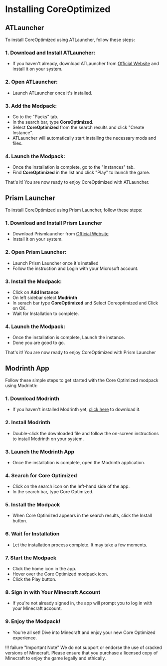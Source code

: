 # Installing CoreOptimized

## ATLauncher

To install CoreOptimized using ATLauncher, follow these steps:

### 1. Download and Install ATLauncher:
   - If you haven't already, download ATLauncher from [Official Website](https://atlauncher.com/downloads) and install it on your system.

### 2. Open ATLauncher: 
   - Launch ATLauncher once it's installed.

### 3. Add the Modpack:

   - Go to the "Packs" tab.
   - In the search bar, type **CoreOptimized**.
   - Select **CoreOptimized** from the search results and click "Create Instance".
   - ATLauncher will automatically start installing the necessary mods and files.

### 4. Launch the Modpack:

   - Once the installation is complete, go to the "Instances" tab.
   - Find **CoreOptimized** in the list and click "Play" to launch the game.

That's it! You are now ready to enjoy CoreOptimized with ATLauncher.

## Prism Launcher

To install CoreOptimized using Prism Launcher, follow these steps:

### 1. Download and Install Prism Launcher
   - Download Prismlauncher from [Official Website](https://prismlauncher.org/)
   - Install it on your system.

### 2. Open Prism Launcher:
   - Launch Prism Launcher once it's installed
   - Follow the instruction and Login with your Microsoft account.

### 3. Install the Modpack:
   - Click on **Add Instance**
   - On left sidebar select **Modrinth**
   - In serach bar type **CoreOptimized** and Select Coreoptimized and Click on OK.
   - Wait for Installation to complete.

### 4. Launch the Modpack:
   - Once the installation is complete, Launch the instance.
   - Done you are good to go.

That's it! You are now ready to enjoy CoreOptimized with Prism Launcher

## Modrinth App

Follow these simple steps to get started with the Core Optimized modpack using Modrinth:

### 1. Download Modrinth
   - If you haven't installed Modrinth yet, [click here](https://modrinth.com/app) to download it.

### 2. Install Modrinth
   - Double-click the downloaded file and follow the on-screen instructions to install Modrinth on your system.

### 3. Launch the Modrinth App
   - Once the installation is complete, open the Modrinth application.

### 4. Search for Core Optimized
   - Click on the search icon on the left-hand side of the app.
   - In the search bar, type Core Optimized.

### 5. Install the Modpack
   - When Core Optimized appears in the search results, click the Install button.

### 6. Wait for Installation
   - Let the installation process complete. It may take a few moments.

### 7. Start the Modpack

   - Click the home icon in the app.
   - Hover over the Core Optimized modpack icon.
   - Click the Play button.
### 8. Sign in with Your Minecraft Account
   - If you're not already signed in, the app will prompt you to log in with your Minecraft account.

### 9. Enjoy the Modpack!
   - You're all set! Dive into Minecraft and enjoy your new Core Optimized experience.

!!! failure "Important Note"
      We do not support or endorse the use of cracked versions of Minecraft. Please ensure that you purchase a licensed copy of Minecraft to enjoy the game legally and ethically.